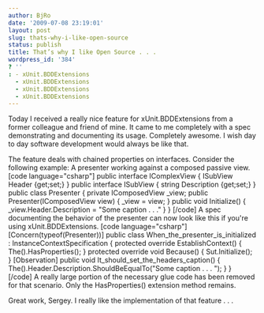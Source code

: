 ```yaml
---
author: BjRo
date: '2009-07-08 23:19:01'
layout: post
slug: thats-why-i-like-open-source
status: publish
title: That’s why I like Open Source . . .
wordpress_id: '384'
? ''
: - xUnit.BDDExtensions
  - xUnit.BDDExtensions
  - xUnit.BDDExtensions
  - xUnit.BDDExtensions
---
```


Today I received a really nice feature for xUnit.BDDExtensions from a
former colleague and friend of mine. It came to me completely with a
spec demonstrating and documenting its usage. Completely awesome. I wish
day to day software development would always be like that.

The feature deals with chained properties on interfaces. Consider the
following example: A presenter working against a composed passive view.
[code language="csharp"] public interface IComplexView { ISubView Header
{get;set;} } public interface ISubView { string Description {get;set;} }
public class Presenter { private IComposedView \_view; public
Presenter(IComposedView view) { \_view = view; } public void
Initialize() { \_view.Header.Description = "Some caption . . ." } }
[/code] A spec documenting the behavior of the presenter can now look
like this if you're using xUnit.BDDExtensions. [code language="csharp"]
[Concern(typeof(Presenter))] public class
When\_the\_presenter\_is\_initialized : InstanceContextSpecification {
protected override EstablishContext() { The().HasProperties(); }
protected override void Because() { Sut.Initialize(); } [Observation]
public void It\_should\_set\_the\_headers\_caption() {
The().Header.Description.ShouldBeEqualTo("Some caption . . . "); } }
[/code] A really large portion of the necessary glue code has been
removed for that scenario. Only the HasProperties() extension method
remains.

Great work, Sergey. I really like the implementation of that feature . .
.
